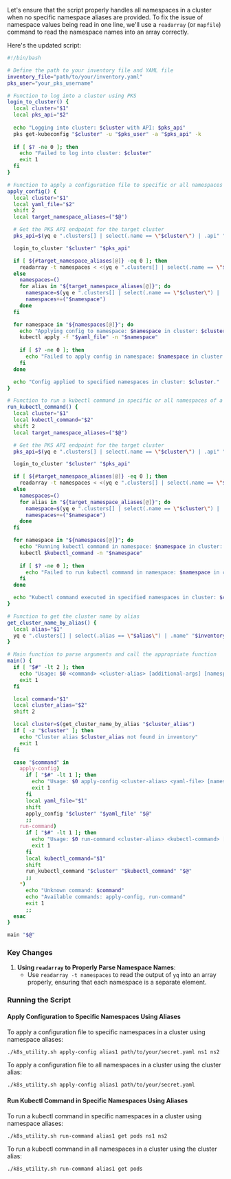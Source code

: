 Let's ensure that the script properly handles all namespaces in a cluster when no specific namespace aliases are provided. To fix the issue of namespace values being read in one line, we'll use a `readarray` (or `mapfile`) command to read the namespace names into an array correctly.

Here's the updated script:

```bash
#!/bin/bash

# Define the path to your inventory file and YAML file
inventory_file="path/to/your/inventory.yaml"
pks_user="your_pks_username"

# Function to log into a cluster using PKS
login_to_cluster() {
  local cluster="$1"
  local pks_api="$2"
  
  echo "Logging into cluster: $cluster with API: $pks_api"
  pks get-kubeconfig "$cluster" -u "$pks_user" -a "$pks_api" -k
  
  if [ $? -ne 0 ]; then
    echo "Failed to log into cluster: $cluster"
    exit 1
  fi
}

# Function to apply a configuration file to specific or all namespaces in a cluster
apply_config() {
  local cluster="$1"
  local yaml_file="$2"
  shift 2
  local target_namespace_aliases=("$@")

  # Get the PKS API endpoint for the target cluster
  pks_api=$(yq e ".clusters[] | select(.name == \"$cluster\") | .api" "$inventory_file")

  login_to_cluster "$cluster" "$pks_api"

  if [ ${#target_namespace_aliases[@]} -eq 0 ]; then
    readarray -t namespaces < <(yq e ".clusters[] | select(.name == \"$cluster\") | .namespaces[].name" "$inventory_file")
  else
    namespaces=()
    for alias in "${target_namespace_aliases[@]}"; do
      namespace=$(yq e ".clusters[] | select(.name == \"$cluster\") | .namespaces[] | select(.alias == \"$alias\") | .name" "$inventory_file")
      namespaces+=("$namespace")
    done
  fi

  for namespace in "${namespaces[@]}"; do
    echo "Applying config to namespace: $namespace in cluster: $cluster"
    kubectl apply -f "$yaml_file" -n "$namespace"
    
    if [ $? -ne 0 ]; then
      echo "Failed to apply config in namespace: $namespace in cluster: $cluster"
    fi
  done

  echo "Config applied to specified namespaces in cluster: $cluster."
}

# Function to run a kubectl command in specific or all namespaces of a cluster
run_kubectl_command() {
  local cluster="$1"
  local kubectl_command="$2"
  shift 2
  local target_namespace_aliases=("$@")

  # Get the PKS API endpoint for the target cluster
  pks_api=$(yq e ".clusters[] | select(.name == \"$cluster\") | .api" "$inventory_file")

  login_to_cluster "$cluster" "$pks_api"

  if [ ${#target_namespace_aliases[@]} -eq 0 ]; then
    readarray -t namespaces < <(yq e ".clusters[] | select(.name == \"$cluster\") | .namespaces[].name" "$inventory_file")
  else
    namespaces=()
    for alias in "${target_namespace_aliases[@]}"; do
      namespace=$(yq e ".clusters[] | select(.name == \"$cluster\") | .namespaces[] | select(.alias == \"$alias\") | .name" "$inventory_file")
      namespaces+=("$namespace")
    done
  fi

  for namespace in "${namespaces[@]}"; do
    echo "Running kubectl command in namespace: $namespace in cluster: $cluster"
    kubectl $kubectl_command -n "$namespace"
    
    if [ $? -ne 0 ]; then
      echo "Failed to run kubectl command in namespace: $namespace in cluster: $cluster"
    fi
  done

  echo "Kubectl command executed in specified namespaces in cluster: $cluster."
}

# Function to get the cluster name by alias
get_cluster_name_by_alias() {
  local alias="$1"
  yq e ".clusters[] | select(.alias == \"$alias\") | .name" "$inventory_file"
}

# Main function to parse arguments and call the appropriate function
main() {
  if [ "$#" -lt 2 ]; then
    echo "Usage: $0 <command> <cluster-alias> [additional-args] [namespace-alias...]"
    exit 1
  fi

  local command="$1"
  local cluster_alias="$2"
  shift 2

  local cluster=$(get_cluster_name_by_alias "$cluster_alias")
  if [ -z "$cluster" ]; then
    echo "Cluster alias $cluster_alias not found in inventory"
    exit 1
  fi

  case "$command" in
    apply-config)
      if [ "$#" -lt 1 ]; then
        echo "Usage: $0 apply-config <cluster-alias> <yaml-file> [namespace-alias...]"
        exit 1
      fi
      local yaml_file="$1"
      shift
      apply_config "$cluster" "$yaml_file" "$@"
      ;;
    run-command)
      if [ "$#" -lt 1 ]; then
        echo "Usage: $0 run-command <cluster-alias> <kubectl-command> [namespace-alias...]"
        exit 1
      fi
      local kubectl_command="$1"
      shift
      run_kubectl_command "$cluster" "$kubectl_command" "$@"
      ;;
    *)
      echo "Unknown command: $command"
      echo "Available commands: apply-config, run-command"
      exit 1
      ;;
  esac
}

main "$@"
```

### Key Changes
1. **Using `readarray` to Properly Parse Namespace Names**:
   - Use `readarray -t namespaces` to read the output of `yq` into an array properly, ensuring that each namespace is a separate element.

### Running the Script

#### Apply Configuration to Specific Namespaces Using Aliases
To apply a configuration file to specific namespaces in a cluster using namespace aliases:
```sh
./k8s_utility.sh apply-config alias1 path/to/your/secret.yaml ns1 ns2
```

To apply a configuration file to all namespaces in a cluster using the cluster alias:
```sh
./k8s_utility.sh apply-config alias1 path/to/your/secret.yaml
```

#### Run Kubectl Command in Specific Namespaces Using Aliases
To run a kubectl command in specific namespaces in a cluster using namespace aliases:
```sh
./k8s_utility.sh run-command alias1 get pods ns1 ns2
```

To run a kubectl command in all namespaces in a cluster using the cluster alias:
```sh
./k8s_utility.sh run-command alias1 get pods
```
